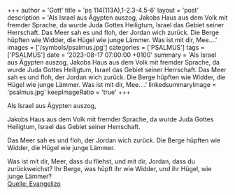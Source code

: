 +++
author = 'Gott'
title = 'ps 114(113A),1-2.3-4.5-6'
layout = 'post'
description = 'Als Israel aus Ägypten auszog, Jakobs Haus aus dem Volk mit fremder Sprache, da wurde Juda Gottes Heiligtum, Israel das Gebiet seiner Herrschaft.  Das Meer sah es und floh, der Jordan wich zurück. Die Berge hüpften wie Widder, die Hügel wie junge Lämmer.  Was ist mit dir, Mee....'
images = ['/symbols/psalmus.jpg']
categories = ['PSALMUS']
tags = ['PSALMUS']
date = '2023-08-17 07:00:00 +0100'
summary = 'Als Israel aus Ägypten auszog, Jakobs Haus aus dem Volk mit fremder Sprache, da wurde Juda Gottes Heiligtum, Israel das Gebiet seiner Herrschaft.  Das Meer sah es und floh, der Jordan wich zurück. Die Berge hüpften wie Widder, die Hügel wie junge Lämmer.  Was ist mit dir, Mee....'
linkedsummaryImage = 'psalmus.jpg'
keepImageRatio = 'true'
+++
<!--more-->Als Israel aus Ägypten auszog,
Jakobs Haus aus dem Volk mit fremder Sprache,
da wurde Juda Gottes Heiligtum,
Israel das Gebiet seiner Herrschaft.

Das Meer sah es und floh,
der Jordan wich zurück.
Die Berge hüpften wie Widder,
die Hügel wie junge Lämmer.

Was ist mit dir, Meer, dass du fliehst,
und mit dir, Jordan, dass du zurückweichst?
Ihr Berge, was hüpft ihr wie Widder,
und ihr Hügel, wie junge Lämmer?<br> [Quelle: Evangelizo](https://evangeliumtagfuertag.org/DE/gospel)